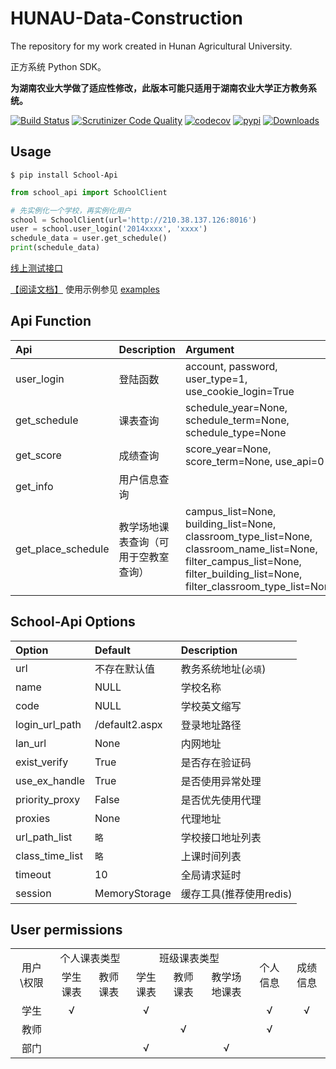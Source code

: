 # HUNAU-Data-Construction

The repository for my work created in Hunan Agricultural University.

正方系统 Python SDK。

**为湖南农业大学做了适应性修改，此版本可能只适用于湖南农业大学正方教务系统。**

[![Build Status](https://travis-ci.org/hamishinyuu/HUNAU-school-api.svg?branch=master)](https://travis-ci.org/hamishinyuu/HUNAU-school-api)
[![Scrutinizer Code Quality](https://scrutinizer-ci.com/g/dairoot/school-api/badges/quality-score.png?b=master)](https://scrutinizer-ci.com/g/dairoot/school-api/?branch=master)
[![codecov](https://codecov.io/gh/dairoot/school-api/branch/master/graph/badge.svg)](https://codecov.io/gh/dairoot/school-api)
[![pypi](https://img.shields.io/pypi/v/school-api.svg)](https://pypi.org/project/school-api/)
[![Downloads](https://pepy.tech/badge/school-api)](https://pepy.tech/project/school-api)

## Usage
```Shell
$ pip install School-Api
```

```Python
from school_api import SchoolClient

# 先实例化一个学校，再实例化用户
school = SchoolClient(url='http://210.38.137.126:8016')
user = school.user_login('2014xxxx', 'xxxx')
schedule_data = user.get_schedule()
print(schedule_data)
```
[ 线上测试接口](http://server.dairoot.cn)

[【阅读文档】](https://dairoot.github.io/school-api/) 使用示例参见 [examples](examples/)

## Api Function

| Api               |  Description  | Argument        |
| :--------         | :-----        | :----           |
| user_login        | 登陆函数      | account, password, user_type=1, use_cookie_login=True   |
| get_schedule      | 课表查询      | schedule_year=None, schedule_term=None, schedule_type=None   |
| get_score         | 成绩查询      | score_year=None, score_term=None, use_api=0   |
| get_info          | 用户信息查询  |          |
| get_place_schedule| 教学场地课表查询（可用于空教室查询） |campus_list=None, building_list=None, classroom_type_list=None, classroom_name_list=None, filter_campus_list=None, filter_building_list=None, filter_classroom_type_list=None   |


## School-Api Options

| Option    | Default        |  Description       |
| :--------  | :-----        | :----      |
| url        | 不存在默认值  | 教务系统地址(`必填`) |
| name      | NULL          | 学校名称 |
| code      | NULL          | 学校英文缩写 |
| login_url_path| /default2.aspx   | 登录地址路径 |
| lan_url       | None      | 内网地址            |
| exist_verify  | True      | 是否存在验证码      |
| use_ex_handle | True      | 是否使用异常处理    |
| priority_proxy| False     | 是否优先使用代理    |
| proxies       | None      | 代理地址           |
| url_path_list  | `略`      | 学校接口地址列表    |
| class_time_list| `略`     | 上课时间列表        |
| timeout       | 10        | 全局请求延时        |
| session       | MemoryStorage | 缓存工具(推荐使用redis) |

## User permissions

<table>
    <tr align="center">
        <td rowspan="2">用户 \权限</td>
        <td colspan="2">个人课表类型</td>
        <td colspan="3">班级课表类型</td>
        <td rowspan="2">个人信息</td>
        <td rowspan="2">成绩信息</td>
    </tr>
    <tr align="center">
        <td>学生课表</td>
        <td>教师课表</td>
        <td>学生课表</td>
        <td>教师课表</td>
        <td>教学场地课表</td>
    </tr>
    <tr align="center">
        <td>学生</td>
        <td>√</td>
        <td></td>
        <td>√</td>
        <td></td>
        <td></td>
        <td>√</td>
        <td>√</td>
    </tr>
    <tr align="center">
        <td>教师</td>
        <td></td>
        <td></td>
        <td></td>
        <td>√</td>
        <td></td>
        <td>√</td>
        <td></td>
    </tr>
    <tr align="center">
        <td>部门</td>
        <td></td>
        <td></td>
        <td>√</td>
        <td></td>
        <td>√</td>
        <td></td>
        <td></td>
    </tr>
</table>
